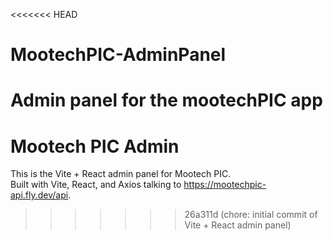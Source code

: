 <<<<<<< HEAD
# MootechPIC-AdminPanel
Admin panel for the mootechPIC app
=======
# Mootech PIC Admin

This is the Vite + React admin panel for Mootech PIC.  
Built with Vite, React, and Axios talking to https://mootechpic-api.fly.dev/api.
>>>>>>> 26a311d (chore: initial commit of Vite + React admin panel)
